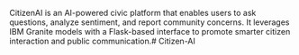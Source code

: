 CitizenAI is an AI-powered civic platform that enables users to ask questions, analyze sentiment, and report community concerns. It leverages IBM Granite models with a Flask-based interface to promote smarter citizen interaction and public communication.# Citizen-AI
